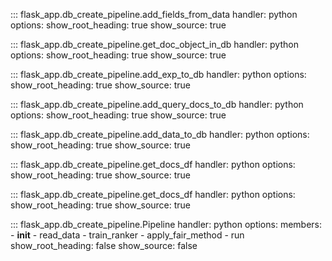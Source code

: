 ::: flask_app.db_create_pipeline.add_fields_from_data
    handler: python
    options:
        show_root_heading: true
        show_source: true

::: flask_app.db_create_pipeline.get_doc_object_in_db
    handler: python
    options:
        show_root_heading: true
        show_source: true

::: flask_app.db_create_pipeline.add_exp_to_db
    handler: python
    options:
        show_root_heading: true
        show_source: true

::: flask_app.db_create_pipeline.add_query_docs_to_db
    handler: python
    options:
        show_root_heading: true
        show_source: true

::: flask_app.db_create_pipeline.add_data_to_db
    handler: python
    options:
        show_root_heading: true
        show_source: true

::: flask_app.db_create_pipeline.get_docs_df
    handler: python
    options:
        show_root_heading: true
        show_source: true

::: flask_app.db_create_pipeline.get_docs_df
    handler: python
    options:
        show_root_heading: true
        show_source: true

::: flask_app.db_create_pipeline.Pipeline
    handler: python
    options:
      members:
        - __init__
        - read_data
        - train_ranker
        - apply_fair_method
        - run
      show_root_heading: false
      show_source: false




